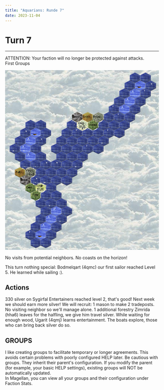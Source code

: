 ```yaml
---
title: "Aquarians: Runde 7"
date: 2023-11-04
---
```

# Turn 7
--------

ATTENTION: Your faction will no longer be protected against attacks.  
First Groups  

![Map turn 7](./map7.png "Map turn 7")

No visits from potential neighbors.
No coasts on the horizon!

This turn nothing special: Bodmelqart (4qmc) our first sailor reached Level 5. He learned while sailing :).  

## Actions
330 silver on Sygirfal
Entertainers reached level 2, that's good! Next week we should earn more silver!
We will recruit:
1 mason to make 2 tradeposts. No visiting neighbor so we'll manage alone.
1 additional forestry
Zimrida (hha6) leaves for the halfling, we give him travel silver.
While waiting for enough wood, Ugarit (4qmj) learns entertainment.
The boats explore, those who can bring back silver do so.

## GROUPS  
I like creating groups to facilitate temporary or longer agreements. This avoids certain problems with poorly configured HELP later.
Be cautious with groups. They inherit their parent's configuration. If you modify the parent (for example, your basic HELP settings), existing groups will NOT be automatically updated.  
In Magellan, you can view all your groups and their configuration under Faction Stats.  